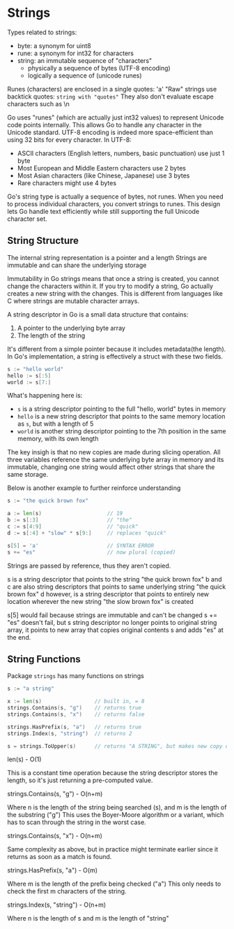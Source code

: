 # Strings

Types related to strings:
* byte: a synonym for uint8
* rune: a synonym for int32 for characters
* string: an immutable sequence of "characters"
  * physically a sequence of bytes (UTF-8 encoding)
  * logically a sequence of (unicode runes)

Runes (characters) are enclosed in a single quotes: 'a'
"Raw" strings use backtick quotes: `string with "quotes"`
They also don't evaluate escape characters such as \n

Go uses "runes" (which are actually just int32 values) to represent Unicode code points internally. This allows Go to handle any character in the Unicode standard.
UTF-8 encoding is indeed more space-efficient than using 32 bits for every character. In UTF-8:

* ASCII characters (English letters, numbers, basic punctuation) use just 1 byte
* Most European and Middle Eastern characters use 2 bytes
* Most Asian characters (like Chinese, Japanese) use 3 bytes
* Rare characters might use 4 bytes

Go's string type is actually a sequence of bytes, not runes. When you need to process individual characters, you convert strings to runes. This design lets Go handle text efficiently while still supporting the full Unicode character set.

## String Structure
The internal string representation is a pointer and a length
Strings are immutable and can share the underlying storage

Immutability in Go strings means that once a string is created, you cannot change the characters within it. If you try to modify a string, Go actually creates a new string with the changes. This is different from languages like C where strings are mutable character arrays.

A string descriptor in Go is a small data structure that contains:
1. A pointer to the underlying byte array
2. The length of the string

It's different from a simple pointer because it includes metadata(the length). In Go's implementation, a string is effectively a struct with these two fields.

```Go
s := "hello world"
hello := s[:5]
world := s[7:]
```
What's happening here is:
* `s` is a string descriptor pointing to the full "hello, world" bytes in memory
* `hello` is a new string descriptor that points to the same memory location as `s`, but with a length of 5
* `world` is another string descriptor pointing to the 7th position in the same memory, with its own length

The key insigh is that no new copies are made during slicing operation. All three variables reference the same underlying byte array in memory and its immutable, changing one string would affect other strings that share the same storage.

Below is another example to further reinforce understanding
```Go
s := "the quick brown fox"

a := len(s)                     // 19
b := s[:3]                      // "the"
c := s[4:9]                     // "quick"
d := s[:4] + "slow" * s[9:]     // replaces "quick"

s[5] = 'a'                      // SYNTAX ERROR
s += "es"                       // now plural (copied)
```
Strings are passed by reference, thus they aren't copied.

s is a string descriptor that points to the string "the quick brown fox"
b and c are also string descriptors that points to same underlying string "the quick brown fox"
d however, is a string descriptor that points to entirely new location wherever the new string "the slow brown fox" is created

s[5] would fail because strings are immutable and can't be changed
s += "es" doesn't fail, but s string descriptor no longer points to original string array, it points to new array that copies original contents s and adds "es" at the end. 

## String Functions
Package `strings` has many functions on strings

```Go
s := "a string"

x := len(s)                 // built in, = 8
strings.Contains(s, "g")    // returns true
strings.Contains(s, "x")    // returns false

strings.HasPrefix(s, "a")   // returns true
strings.Index(s, "string")  // returns 2

s = strings.ToUpper(s)      // returns "A STRING", but makes new copy of string, since immutable
```

len(s) - O(1)

This is a constant time operation because the string descriptor stores the length, so it's just returning a pre-computed value.

strings.Contains(s, "g") - O(n+m)

Where n is the length of the string being searched (s), and m is the length of the substring ("g")
This uses the Boyer-Moore algorithm or a variant, which has to scan through the string in the worst case.

strings.Contains(s, "x") - O(n+m)

Same complexity as above, but in practice might terminate earlier since it returns as soon as a match is found.

strings.HasPrefix(s, "a") - O(m)

Where m is the length of the prefix being checked ("a")
This only needs to check the first m characters of the string.

strings.Index(s, "string") - O(n+m)

Where n is the length of s and m is the length of "string"
